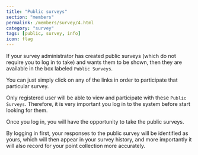 ```yaml
---
title: "Public surveys"
section: "members"
permalink: /members/survey/4.html
category: "survey"
tags: [public, survey, info]
icon: flag
---
```


If your survey administrator has created public surveys (which do not require you to log in to take) and wants them to be shown, then they are available in the box labeled `Public Surveys`.

You can just simply click on any of the links in order to participate that particular survey.

Only registered user will be able to view and participate with these `Public Surveys`. Therefore, it is very important you log in to the system before start looking for them.


Once you log in, you will have the opportunity to take the public surveys.

By logging in first, your responses to the public survey will be identified as yours, which will then appear in your survey history, and more importantly it will also record for your point collection more accurately.
